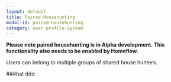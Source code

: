 ```yaml
---
layout: default
title: Paired Househunting
modal-id: paired-househunting
category: user-profile-system
---
```


**Please note paired househunting is in Alpha development. This functionality also needs to be enabled by Homeflow.**

Users can belong to multiple groups of shared house hunters.

###hat
ddd